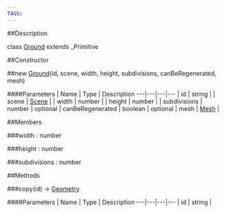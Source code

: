 ```yaml
---
TAGS:
---
```


##Description

class [Ground](/classes/2.2-alpha/Ground) extends _Primitive



##Constructor

##new [Ground](/classes/2.2-alpha/Ground)(id, scene, width, height, subdivisions, canBeRegenerated, mesh)



####Parameters
 | Name | Type | Description
---|---|---|---
 | id | string | 
 | scene | [Scene](/classes/2.2-alpha/Scene) | 
 | width | number | 
 | height | number | 
 | subdivisions | number | 
optional | canBeRegenerated | boolean | 
optional | mesh | [Mesh](/classes/2.2-alpha/Mesh) | 

##Members

###width : number



###height : number



###subdivisions : number



##Methods

###copy(id) &rarr; [Geometry](/classes/2.2-alpha/Geometry)



####Parameters
 | Name | Type | Description
---|---|---|---
 | id | string | 

